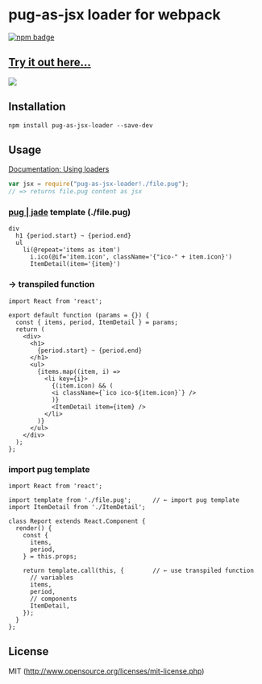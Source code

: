# pug-as-jsx loader for webpack

[![npm badge][npm-badge-png]][package-url]

## [Try it out here...](https://bluewings.github.io/pug-as-jsx-loader/)

<img src='https://bluewings.github.io/pug-as-jsx-loader/static/img/try-it-out.png'>

## Installation

```
npm install pug-as-jsx-loader --save-dev
```

## Usage

[Documentation: Using loaders](http://webpack.github.io/docs/using-loaders.html)

``` javascript
var jsx = require("pug-as-jsx-loader!./file.pug");
// => returns file.pug content as jsx
```

### [pug | jade](https://pugjs.org) template (./file.pug)
```
div
  h1 {period.start} ~ {period.end}
  ul
    li(@repeat='items as item')
      i.ico(@if='item.icon', className='{"ico-" + item.icon}')
      ItemDetail(item='{item}')
```

### → transpiled function
```
import React from 'react';

export default function (params = {}) {
  const { items, period, ItemDetail } = params;
  return (
    <div>
      <h1>
        {period.start} ~ {period.end}
      </h1>
      <ul>
        {items.map((item, i) =>
          <li key={i}>
            {(item.icon) && (
            <i className={`ico ico-${item.icon}`} />
            )}
            <ItemDetail item={item} />
          </li>
        )}
      </ul>
    </div>
  );
};
```

### import pug template
```
import React from 'react';

import template from './file.pug';      // ← import pug template
import ItemDetail from './ItemDetail';

class Report extends React.Component {
  render() {
    const {
      items,
      period,
    } = this.props;

    return template.call(this, {        // ← use transpiled function
      // variables
      items,
      period,
      // components
      ItemDetail,
    });
  }
};
```

## License

MIT (http://www.opensource.org/licenses/mit-license.php)

[npm-badge-png]: https://nodei.co/npm/pug-as-jsx-loader.png
[package-url]: https://www.npmjs.com/package/pug-as-jsx-loader
